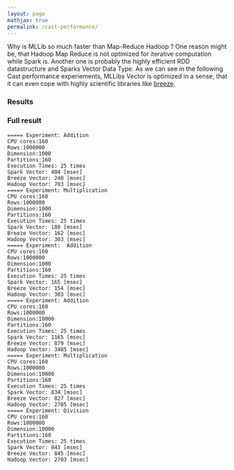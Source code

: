 ```yaml
---
layout: page
mathjax: true
permalink: /cast-performance/
---
```


Why is MLLib so much faster than Map-Reduce Hadoop ? One reason might be, that Hadoop Map Reduce is not optimized for iterative computation while Spark is.
Another one is probably the highly efficient RDD datastructure and Sparks Vector Data Type.
As we can see in the following Cast performance experiements, MLLibs Vector is optimized in a sense, that it can even cope with highly scientific libraries like [breeze](http://www.scalanlp.org/).

### Results 

<div id="cast"></div>

<script>
$(function () {
    $('#cast').highcharts({
        chart: {
            type: 'column'
        },
        title: {
            text: 'Cast performance on EC2 (3 Nodes)'
        },
        subtitle: {
            text: 'Addition (10000 dim, 1000000 rows)'
        },
        xAxis: {
            type: 'category',
            labels: {
                rotation: -45,
                style: {
                    fontSize: '13px',
                    fontFamily: 'Verdana, sans-serif'
                }
            }
        },
        yAxis: {
            min: 0,
            title: {
                text: 'Duration (ms)'
            }
        },
        legend: {
            enabled: false
        },
        tooltip: {
            pointFormat: 'Duration Time: <b>{point.y:.1f} s</b>'
        },
        series: [{
            name: 'Duration',
            data: [
                ['MLLib', 1165],
                ['Breeze', 879],
                ['Mahout', 3485]
            ],
            dataLabels: {
                enabled: true,
                rotation: -90,
                color: '#FFFFFF',
                align: 'right',
                x: 4,
                y: 10,
                style: {
                    fontSize: '13px',
                    fontFamily: 'Verdana, sans-serif',
                    textShadow: '0 0 3px black'
                }
            }
        }]
    });
});
</script>

### Full result

````
===== Experiment: Addition
CPU cores:160
Rows:1000000
Dimension:1000
Partitions:160
Execution Times: 25 times
Spark Vector: 404 [msec]
Breeze Vector: 240 [msec]
Hadoop Vector: 703 [msec]
===== Experiment: Multiplication
CPU cores:160
Rows:1000000
Dimension:1000
Partitions:160
Execution Times: 25 times
Spark Vector: 180 [msec]
Breeze Vector: 162 [msec]
Hadoop Vector: 303 [msec]
===== Experiment:  Addition
CPU cores:160
Rows:1000000
Dimension:1000
Partitions:160
Execution Times: 25 times
Spark Vector: 165 [msec]
Breeze Vector: 154 [msec]
Hadoop Vector: 303 [msec]
===== Experiment: Addition
CPU cores:160
Rows:1000000
Dimension:10000
Partitions:160
Execution Times: 25 times
Spark Vector: 1165 [msec]
Breeze Vector: 879 [msec]
Hadoop Vector: 3485 [msec]
===== Experiment: Multiplication
CPU cores:160
Rows:1000000
Dimension:10000
Partitions:160
Execution Times: 25 times
Spark Vector: 834 [msec]
Breeze Vector: 827 [msec]
Hadoop Vector: 2785 [msec]
===== Experiment: Division
CPU cores:160
Rows:1000000
Dimension:10000
Partitions:160
Execution Times: 25 times
Spark Vector: 843 [msec]
Breeze Vector: 845 [msec]
Hadoop Vector: 2703 [msec]
````
